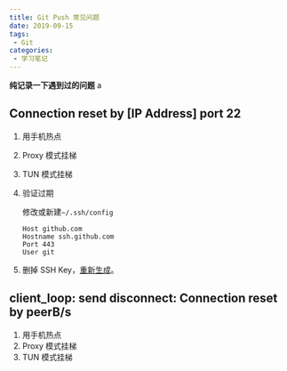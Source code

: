 ```yaml
---
title: Git Push 常见问题
date: 2019-09-15
tags:
 - Git
categories:
 - 学习笔记
---
```


**纯记录一下遇到过的问题**
a
## Connection reset by [IP Address] port 22

1. 用手机热点

2. Proxy 模式挂梯

3. TUN 模式挂梯

4. 验证过期

   修改或新建`~/.ssh/config`

   ```
   Host github.com
   Hostname ssh.github.com
   Port 443
   User git
   ```

5. 删掉 SSH Key，[重新生成](https://ppperrypan.github.io/blogs/xxbj/Git/xxbj1.html#%E6%9C%AC%E5%9C%B0%E9%85%8D%E7%BD%AE)。

## client_loop: send disconnect: Connection reset by peerB/s

1. 用手机热点
1. Proxy 模式挂梯
3. TUN 模式挂梯
